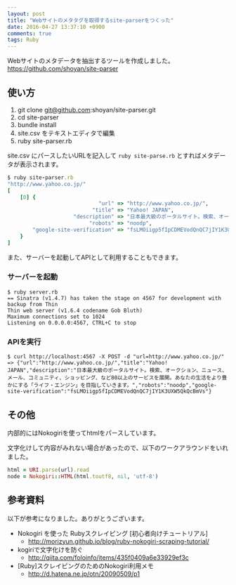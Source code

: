 ```yaml
---
layout: post
title: "Webサイトのメタタグを取得するsite-parserをつくった"
date: 2016-04-27 13:37:10 +0900
comments: true
tags: Ruby
---
```


Webサイトのメタデータを抽出するツールを作成しました。  
https://github.com/shoyan/site-parser

## 使い方

1. git clone git@github.com:shoyan/site-parser.git
1. cd site-parser
1. bundle install
1. site.csv をテキストエディタで編集
1. ruby site-parser.rb

site.csv にパースしたいURLを記入して `ruby site-parse.rb` とすればメタデータが表示されます。


```ruby
$ ruby site-parser.rb
"http://www.yahoo.co.jp/"
[
    [0] {
                             "url" => "http://www.yahoo.co.jp/",
                           "title" => "Yahoo! JAPAN",
                     "description" => "日本最大級のポータルサイト。検索、オークション、ニュース、メール、コミュニティ、ショッピング、など80以上のサービスを展開。あなたの生活をより豊かにする「ライフ・エンジ ン」を目指していきます。",
                          "robots" => "noodp",
        "google-site-verification" => "fsLMOiigp5fIpCDMEVodQnQC7jIY1K3UXW5QkQcBmVs"
    }
]

```

また、サーバーを起動してAPIとして利用することもできます。

### サーバーを起動


```
$ ruby server.rb
== Sinatra (v1.4.7) has taken the stage on 4567 for development with backup from Thin
Thin web server (v1.6.4 codename Gob Bluth)
Maximum connections set to 1024
Listening on 0.0.0.0:4567, CTRL+C to stop

```

### APIを実行


```
$ curl http://localhost:4567 -X POST -d "url=http://www.yahoo.co.jp/"
=> {"url":"http://www.yahoo.co.jp/","title":"Yahoo! JAPAN","description":"日本最大級のポータルサイト。検索、オークション、ニュース、メール、コミュニティ、ショッピング、など80以上のサービスを展開。あなたの生活をより豊かにする「ライフ・エンジン」を目指していきます。","robots":"noodp","google-site-verification":"fsLMOiigp5fIpCDMEVodQnQC7jIY1K3UXW5QkQcBmVs"}

```

## その他

内部的にはNokogiriを使ってhtmlをパースしています。

文字化けして内容がみれない場合があったので、以下のワークアラウンドをいれました。


```ruby
html = URI.parse(url).read
node = Nokogiri::HTML(html.toutf8, nil, 'utf-8')

```

## 参考資料

以下が参考になりました。ありがとうございます。

- Nokogiri を使った Rubyスクレイピング [初心者向けチュートリアル]
  - http://morizyun.github.io/blog/ruby-nokogiri-scraping-tutorial/
- kogiriで文字化けを防ぐ
  - http://qiita.com/foloinfo/items/435f0409a6e33929ef3c
- [Ruby]スクレイピングのためのNokogiri利用メモ
  - http://d.hatena.ne.jp/otn/20090509/p1

